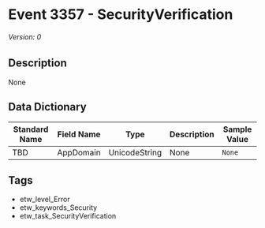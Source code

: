 # Event 3357 - SecurityVerification
###### Version: 0

## Description
None

## Data Dictionary
|Standard Name|Field Name|Type|Description|Sample Value|
|---|---|---|---|---|
|TBD|AppDomain|UnicodeString|None|`None`|

## Tags
* etw_level_Error
* etw_keywords_Security
* etw_task_SecurityVerification